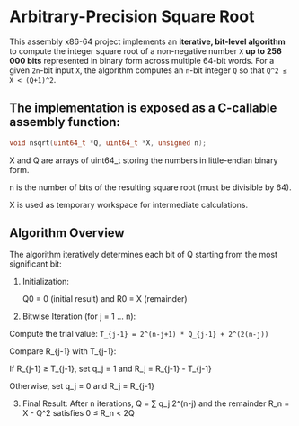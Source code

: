# Arbitrary-Precision Square Root

This assembly x86-64 project implements an **iterative, bit-level algorithm** to compute the integer square root of a non-negative number `X` **up to 256 000 bits**  represented in binary form across multiple 64-bit words. For a given `2n`-bit input `X`, the algorithm computes an `n`-bit integer `Q` so that `Q^2 ≤ X < (Q+1)^2`.

## The implementation is exposed as a C-callable assembly function:

```c
void nsqrt(uint64_t *Q, uint64_t *X, unsigned n);
```

X and Q are arrays of uint64_t storing the numbers in little-endian binary form.

n is the number of bits of the resulting square root (must be divisible by 64).

X is used as temporary workspace for intermediate calculations.

## Algorithm Overview

The algorithm iteratively determines each bit of Q starting from the most significant bit:

1. Initialization:
  
   Q0 = 0 (initial result) and R0 = X (remainder)

2. Bitwise Iteration (for j = 1 … n):

  Compute the trial value:
  `T_{j-1} = 2^(n-j+1) * Q_{j-1} + 2^(2(n-j))`

  Compare R_{j-1} with T_{j-1}:

  If R_{j-1} ≥ T_{j-1}, set q_j = 1 and R_j = R_{j-1} - T_{j-1}

  Otherwise, set q_j = 0 and R_j = R_{j-1}

3. Final Result:
After n iterations, Q = ∑ q_j 2^(n-j) and the remainder R_n = X - Q^2 satisfies 0 ≤ R_n < 2Q


